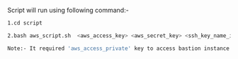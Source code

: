 Script will run using following command:-
```sh
1.cd script 
```
```sh
2.bash aws_script.sh  <aws_access_key> <aws_secret_key> <ssh_key_name_in_aws_account> <region>
```
```sh
Note:- It required 'aws_access_private' key to access bastion instance in the following path(name fixed):-  ~/.ssh/private_key
```
